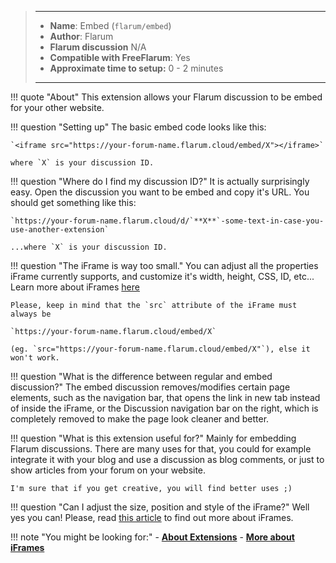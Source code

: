 > ---
> - **Name**: Embed (`flarum/embed`)
> - **Author**: Flarum
> - **Flarum discussion** N/A
> - **Compatible with FreeFlarum**: Yes
> - **Approximate time to setup:** 0 - 2 minutes
>
> ---

!!! quote "About"
    This extension allows your Flarum discussion to be embed for your other website.
    
!!! question "Setting up"
    The basic embed code looks like this:
    
    `<iframe src="https://your-forum-name.flarum.cloud/embed/X"></iframe>` 
    
    where `X` is your discussion ID.
    
!!! question "Where do I find my discussion ID?"
    It is actually surprisingly easy. Open the discussion you want to be embed and copy it's URL.
    You should get something like this: 
    
    `https://your-forum-name.flarum.cloud/d/`**X**`-some-text-in-case-you-use-another-extension`
    
    ...where `X` is your discussion ID.
    
!!! question "The iFrame is way too small."
    You can adjust all the properties iFrame currently supports, and customize it's width, height, CSS, ID, etc... Learn more about iFrames [here](https://www.w3schools.com/html/html_iframe.asp)
    
    Please, keep in mind that the `src` attribute of the iFrame must always be 
    
    `https://your-forum-name.flarum.cloud/embed/X`
    
    (eg. `src="https://your-forum-name.flarum.cloud/embed/X"`), else it won't work.

!!! question "What is the difference between regular and embed discussion?"
    The embed discussion removes/modifies certain page elements, such as the navigation bar, that opens the link in new tab instead of inside the iFrame, or the Discussion navigation bar on the right, which is completely removed to make the page look cleaner and better.
    
!!! question "What is this extension useful for?"
    Mainly for embedding Flarum discussions. There are many uses for that, you could for example integrate it with your blog and use a discussion as blog comments, or just to show articles from your forum on your website. 
    
    I'm sure that if you get creative, you will find better uses ;)
    
!!! question "Can I adjust the size, position and style of the iFrame?"
    Well yes you can! Please, read [this article](https://www.w3schools.com/tags/tag_iframe.asp) to find out more about iFrames.

!!! note "You might be looking for:"
    - **[About Extensions](/docs/how-to/extensions/about-extensions/)**
    - **[More about iFrames](https://www.w3schools.com/tags/tag_iframe.asp)**
